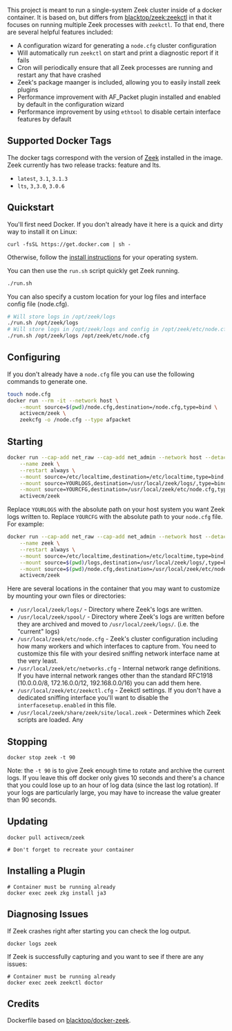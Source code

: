 
This project is meant to run a single-system Zeek cluster inside of a docker container. It is based on, but differs from [blacktop/zeek:zeekctl](https://hub.docker.com/r/blacktop/zeek) in that it focuses on running multiple Zeek processes with `zeekctl`. To that end, there are several helpful features included:

- A configuration wizard for generating a `node.cfg` cluster configuration
- Will automatically run `zeekctl` on start and print a diagnostic report if it fails
- Cron will periodically ensure that all Zeek processes are running and restart any that have crashed
- Zeek's package maanger is included, allowing you to easily install zeek plugins
- Performance improvement with AF_Packet plugin installed and enabled by default in the configuration wizard
- Performance improvement by using `ethtool` to disable certain interface features by default

## Supported Docker Tags

The docker tags correspond with the version of [Zeek](https://zeek.org/get-zeek/) installed in the image. Zeek currently has two release tracks: feature and lts.

* `latest`, `3.1`, `3.1.3`
* `lts`, `3,3.0`, `3.0.6`

## Quickstart

You'll first need Docker. If you don't already have it here is a quick and dirty way to install it on Linux:

```
curl -fsSL https://get.docker.com | sh -
```

Otherwise, follow the [install instructions](https://docs.docker.com/get-docker/) for your operating system.

You can then use the `run.sh` script quickly get Zeek running.

```bash
./run.sh
```

You can also specify a custom location for your log files and interface config file (node.cfg).

```bash
# Will store logs in /opt/zeek/logs
./run.sh /opt/zeek/logs
# Will store logs in /opt/zeek/logs and config in /opt/zeek/etc/node.cfg
./run.sh /opt/zeek/logs /opt/zeek/etc/node.cfg
```

## Configuring

If you don't already have a `node.cfg` file you can use the following commands to generate one.

```bash
touch node.cfg
docker run --rm -it --network host \
    --mount source=$(pwd)/node.cfg,destination=/node.cfg,type=bind \
    activecm/zeek \
    zeekcfg -o /node.cfg --type afpacket
```

## Starting

```bash
docker run --cap-add net_raw --cap-add net_admin --network host --detach \
    --name zeek \
    --restart always \
    --mount source=/etc/localtime,destination=/etc/localtime,type=bind,readonly \
    --mount source=YOURLOGS,destination=/usr/local/zeek/logs/,type=bind \
    --mount source=YOURCFG,destination=/usr/local/zeek/etc/node.cfg,type=bind \
    activecm/zeek
```

Replace `YOURLOGS` with the absolute path on your host system you want Zeek logs written to. Replace `YOURCFG` with the absolute path to your `node.cfg` file. For example:

```bash
docker run --cap-add net_raw --cap-add net_admin --network host --detach \
    --name zeek \
    --restart always \
    --mount source=/etc/localtime,destination=/etc/localtime,type=bind,readonly \
    --mount source=$(pwd)/logs,destination=/usr/local/zeek/logs/,type=bind \
    --mount source=$(pwd)/node.cfg,destination=/usr/local/zeek/etc/node.cfg,type=bind \
    activecm/zeek
```

Here are several locations in the container that you may want to customize by mounting your own files or directories:

* `/usr/local/zeek/logs/` - Directory where Zeek's logs are written.
* `/usr/local/zeek/spool/` - Directory where Zeek's logs are written before they are archived and moved to `/usr/local/zeek/logs/`. (i.e. the "current" logs)
* `/usr/local/zeek/etc/node.cfg` - Zeek's cluster configuration including how many workers and which interfaces to capture from. You need to customize this file with your desired sniffing network interface name at the very least.
* `/usr/local/zeek/etc/networks.cfg` - Internal network range definitions. If you have internal network ranges other than the standard RFC1918 (10.0.0.0/8, 172.16.0.0/12, 192.168.0.0/16) you can add them here.
* `/usr/local/zeek/etc/zeekctl.cfg` - Zeekctl settings. If you don't have a dedicated sniffing interface you'll want to disable the `interfacesetup.enabled` in this file.
* `/usr/local/zeek/share/zeek/site/local.zeek` - Determines which Zeek scripts are loaded. Any

## Stopping

```
docker stop zeek -t 90
```

Note: the `-t 90` is to give Zeek enough time to rotate and archive the current logs. If you leave this off docker only gives 10 seconds and there's a chance that you could lose up to an hour of log data (since the last log rotation). If your logs are particularly large, you may have to increase the value greater than 90 seconds.

## Updating

```
docker pull activecm/zeek

# Don't forget to recreate your container
```

## Installing a Plugin

```
# Container must be running already
docker exec zeek zkg install ja3
```

## Diagnosing Issues

If Zeek crashes right after starting you can check the log output.

```
docker logs zeek
```

If Zeek is successfully capturing and you want to see if there are any issues:

```
# Container must be running already
docker exec zeek zeekctl doctor
```

## Credits

Dockerfile based on [blacktop/docker-zeek](https://github.com/blacktop/docker-zeek/tree/master/zeekctl).
